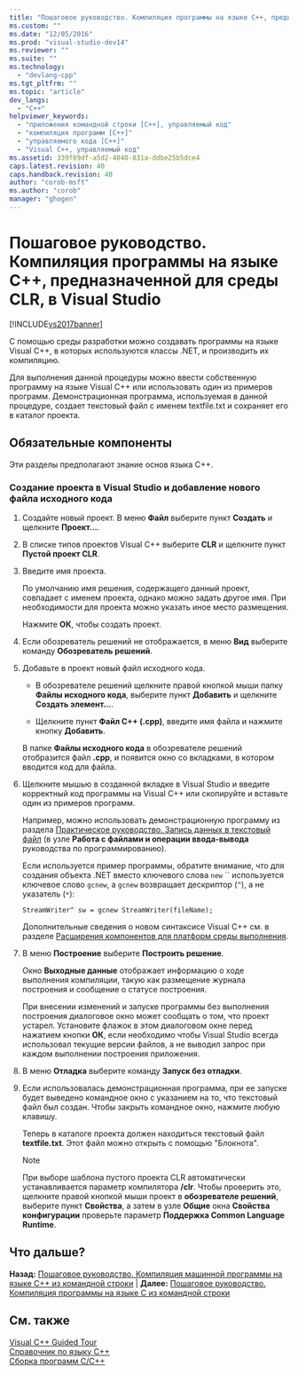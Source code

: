 ```yaml
---
title: "Пошаговое руководство. Компиляция программы на языке C++, предназначенной для среды CLR, в Visual Studio | Microsoft Docs"
ms.custom: ""
ms.date: "12/05/2016"
ms.prod: "visual-studio-dev14"
ms.reviewer: ""
ms.suite: ""
ms.technology: 
  - "devlang-cpp"
ms.tgt_pltfrm: ""
ms.topic: "article"
dev_langs: 
  - "C++"
helpviewer_keywords: 
  - "приложения командной строки [C++], управляемый код"
  - "компиляция программ [C++]"
  - "управляемого кода [C++]"
  - "Visual C++, управляемый код"
ms.assetid: 339f89df-a5d2-4040-831a-ddbe25b5dce4
caps.latest.revision: 40
caps.handback.revision: 40
author: "corob-msft"
ms.author: "corob"
manager: "ghogen"
---
```

# Пошаговое руководство. Компиляция программы на языке C++, предназначенной для среды CLR, в Visual Studio
[!INCLUDE[vs2017banner](../assembler/inline/includes/vs2017banner.md)]

С помощью среды разработки можно создавать программы на языке Visual C\+\+, в которых используются классы .NET, и производить их компиляцию.  
  
 Для выполнения данной процедуры можно ввести собственную программу на языке Visual C\+\+ или использовать один из примеров программ.  Демонстрационная программа, используемая в данной процедуре, создает текстовый файл с именем textfile.txt и сохраняет его в каталог проекта.  
  
## Обязательные компоненты  
 Эти разделы предполагают знание основ языка C\+\+.  
  
### Создание проекта в Visual Studio и добавление нового файла исходного кода  
  
1.  Создайте новый проект.  В меню **Файл** выберите пункт **Создать** и щелкните **Проект...**.  
  
2.  В списке типов проектов Visual C\+\+ выберите **CLR** и щелкните пункт **Пустой проект CLR**.  
  
3.  Введите имя проекта.  
  
     По умолчанию имя решения, содержащего данный проект, совпадает с именем проекта, однако можно задать другое имя.  При необходимости для проекта можно указать иное место размещения.  
  
     Нажмите **ОК**, чтобы создать проект.  
  
4.  Если обозреватель решений не отображается, в меню **Вид** выберите команду **Обозреватель решений**.  
  
5.  Добавьте в проект новый файл исходного кода.  
  
    -   В обозревателе решений щелкните правой кнопкой мыши папку **Файлы исходного кода**, выберите пункт **Добавить** и щелкните **Создать элемент...**.  
  
    -   Щелкните пункт **Файл C\+\+ \(.cpp\)**, введите имя файла и нажмите кнопку **Добавить**.  
  
     В папке **Файлы исходного кода** в обозревателе решений отобразится файл **.cpp**, и появится окно со вкладками, в котором вводится код для файла.  
  
6.  Щелкните мышью в созданной вкладке в Visual Studio и введите корректный код программы на Visual C\+\+ или скопируйте и вставьте один из примеров программ.  
  
     Например, можно использовать демонстрационную программу из раздела [Практическое руководство. Запись данных в текстовый файл](../Topic/How%20to:%20Write%20a%20Text%20File%20\(C++-CLI\).md) \(в узле **Работа с файлами и операции ввода\-вывода** руководства по программированию\).  
  
     Если используется пример программы, обратите внимание, что для создания объекта .NET вместо ключевого слова `new` ``  используется ключевое слово `gcnew`, а `gcnew` возвращает дескриптор \(`^`\), а не указатель \(`*`\):  
  
     `StreamWriter^ sw = gcnew StreamWriter(fileName);`  
  
     Дополнительные сведения о новом синтаксисе Visual C\+\+ см. в разделе [Расширения компонентов для платформ среды выполнения](../windows/component-extensions-for-runtime-platforms.md).  
  
7.  В меню **Построение** выберите **Построить решение**.  
  
     Окно **Выходные данные** отображает информацию о ходе выполнения компиляции, такую как размещение журнала построения и сообщение о статусе построения.  
  
     При внесении изменений и запуске программы без выполнения построения диалоговое окно может сообщать о том, что проект устарел.  Установите флажок в этом диалоговом окне перед нажатием кнопки **ОК**, если необходимо чтобы Visual Studio всегда использовал текущие версии файлов, а не выводил запрос при каждом выполнении построения приложения.  
  
8.  В меню **Отладка** выберите команду **Запуск без отладки**.  
  
9. Если использовалась демонстрационная программа, при ее запуске будет выведено командное окно с указанием на то, что текстовый файл был создан.  Чтобы закрыть командное окно, нажмите любую клавишу.  
  
     Теперь в каталоге проекта должен находиться текстовый файл **textfile.txt**.  Этот файл можно открыть с помощью "Блокнота".  
  
    > [!NOTE]
    >  При выборе шаблона пустого проекта CLR автоматически устанавливается параметр компилятора **\/clr**.  Чтобы проверить это, щелкните правой кнопкой мыши проект в **обозревателе решений**, выберите пункт **Свойства**, а затем в узле **Общие** окна **Свойства конфигурации** проверьте параметр **Поддержка Common Language Runtime**.  
  
## Что дальше?  
 **Назад:** [Пошаговое руководство. Компиляция машинной программы на языке C\+\+ из командной строки](../build/walkthrough-compiling-a-native-cpp-program-on-the-command-line.md) &#124; **Далее:** [Пошаговое руководство. Компиляция программы на языке C из командной строки](../Topic/Walkthrough:%20Compiling%20a%20C%20Program%20on%20the%20Command%20Line.md)  
  
## См. также  
 [Visual C\+\+ Guided Tour](http://msdn.microsoft.com/ru-ru/499cb66f-7df1-45d6-8b6b-33d94fd1f17c)   
 [Справочник по языку C\+\+](../cpp/cpp-language-reference.md)   
 [Сборка программ C\/C\+\+](../build/building-c-cpp-programs.md)